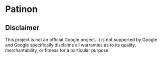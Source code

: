 # Patinon

## Disclaimer

This project is not an official Google project. It is not supported by Google
and Google specifically disclaims all warranties as to its quality,
merchantability, or fitness for a particular purpose.
